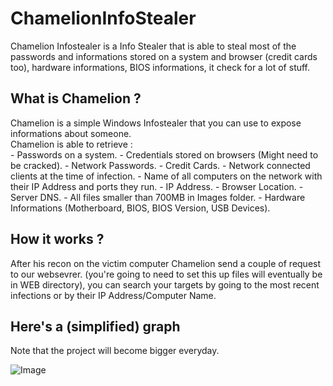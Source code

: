 # ChamelionInfoStealer
Chamelion Infostealer is a Info Stealer that is able to steal most of the passwords and informations stored on a system and browser (credit cards too), hardware informations, BIOS informations, it check for a lot of stuff.<br>

<h2>What is Chamelion ?</h2>
Chamelion is a simple Windows Infostealer that you can use to expose informations about someone.<br>
Chamelion is able to retrieve :<br>
     - Passwords on a system.
     - Credentials stored on browsers (Might need to be cracked).
     - Network Passwords.
     - Credit Cards.
     - Network connected clients at the time of infection.
     - Name of all computers on the network with their IP Address and ports they run.
     - IP Address.
     - Browser Location.
     - Server DNS.
     - All files smaller than 700MB in Images folder.
     - Hardware Informations (Motherboard, BIOS, BIOS Version, USB Devices).

<h2>How it works ?</h2>
After his recon on the victim computer Chamelion send a couple of request to our websevrer. (you're going to need to set this up files will eventually be in WEB directory), you can search your targets by going to the most recent infections or by their IP Address/Computer Name.

<h2>Here's a (simplified) graph</h2>
Note that the project will become bigger everyday.

![Image](https://i.imgur.com/tffP503.png)
